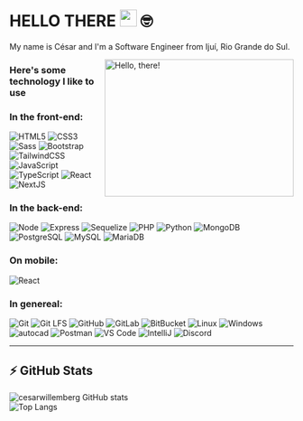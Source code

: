 # HELLO THERE <img src="https://media.giphy.com/media/hvRJCLFzcasrR4ia7z/giphy.gif" width="30"> 🤓

My name is César and I'm a Software Engineer from Ijuí, Rio Grande do Sul.

<a href="#">
<img src="https://media1.tenor.com/images/a7bd6b94430c1e66148d580209e377c5/tenor.gif?itemid=5043108" title="Hello, there" width="335" height="243" align="right" alt="Hello, there!">
</a>

### Here's some technology I like to use

### In the front-end:
![HTML5](https://img.shields.io/badge/-HTML5-232323?style=flat&labelColor=E34F26&logo=html5&logoColor=ffffff)
![CSS3](https://img.shields.io/badge/-CSS3-232323?style=flat&labelColor=1572B6&logo=css3&logoColor=ffffff)
![Sass](https://img.shields.io/badge/-Sass-232323?style=flat&labelColor=CC6699&logo=sass&logoColor=ffffff)
![Bootstrap](https://img.shields.io/badge/-Bootstrap-232323?style=flat&labelColor=7952B3&logo=bootstrap&logoColor=ffffff)
![TailwindCSS](https://img.shields.io/badge/-Tailwind-232323?style=flat&labelColor=06B6D4&logo=tailwindcss&logoColor=ffffff)
![JavaScript](https://img.shields.io/badge/-JavaScript-232323?style=flat&labelColor=000000&logo=javascript&logoColor=F7DF1E)
![TypeScript](https://img.shields.io/badge/-TypeScript-232323?style=flat&labelColor=000000&logo=typescript&logoColor=3178C6)
![React](https://img.shields.io/badge/-React-232323?style=flat&labelColor=61DAFB&logo=react&logoColor=000000)
![NextJS](https://img.shields.io/badge/-NextJS-232323?style=flat&labelColor=000000&logo=nextdotjs&logoColor=ffffff)

### In the back-end:
![Node](https://img.shields.io/badge/-Node-232323?style=flat&labelColor=000000&logo=nodedotjs&logoColor=339933)
![Express](https://img.shields.io/badge/-Express-232323?style=flat&labelColor=000000&logo=express&logoColor=ffffff)
![Sequelize](https://img.shields.io/badge/-Sequelize-232323?style=flat&labelColor=000000&logo=sequelize&logoColor=52B0E7)
![PHP](https://img.shields.io/badge/-PHP-232323?style=flat&labelColor=000000&logo=php&logoColor=777BB4)
![Python](https://img.shields.io/badge/-Python-black?style=flat-square&logo=Python)
![MongoDB](https://img.shields.io/badge/-MongoDB-232323?style=flat&labelColor=47A248&logo=mongodb&logoColor=ffffff)
![PostgreSQL](https://img.shields.io/badge/-PostgreSQL-232323?style=flat&labelColor=4169E1&logo=postgresql&logoColor=ffffff)
![MySQL](https://img.shields.io/badge/-MySQL-232323?style=flat&labelColor=4479A1&logo=mysql&logoColor=ffffff)
![MariaDB](https://img.shields.io/badge/MariaDB-black?style=flat-square&logo=mariadb)

### On mobile: 
![React](https://img.shields.io/badge/-React%20Native-232323?style=flat&labelColor=61DAFB&logo=react&logoColor=000000)

### In genereal:
![Git](https://img.shields.io/badge/-Git-181717?style=flat-square&logo=git)
![Git LFS](https://img.shields.io/badge/-Git%20LFS-181717?style=flat&logo=git-lfs&logoColor=ffffff&labelColor=F05032)
![GitHub](https://img.shields.io/badge/-GitHub-181717?style=flat-square&logo=github)
![GitLab](https://img.shields.io/badge/-GitLab-181717?style=flat-square&logo=gitlab)
![BitBucket](https://img.shields.io/badge/-BitBucket-181717?style=flat-square&logo=bitbucket)
![Linux](https://img.shields.io/badge/Linux-black?style=flat-square&logo=linux)
![Windows](https://img.shields.io/badge/-Windows-181717?style=flat&logo=windows&logoColor=0078d4&labelColor=0078d4)
![autocad](https://img.shields.io/badge/-Autocad-232323?style=flat&logo=autocad&logoColor=ffffff&labelColor=%23E61856)
![Postman](https://img.shields.io/badge/Postman-black?style=flat-square&logo=postman)
![VS Code](https://img.shields.io/badge/-VS%20Code-181717?style=flat-square&logo=visual-studio-code)
![IntelliJ](https://img.shields.io/badge/-IntelliJ%20IDEA-black?style=flat-square&logo=jetbrains)
![Discord](https://img.shields.io/badge/Discord-black?style=flat-square&logo=discord)


<hr />


## ⚡ GitHub Stats

![cesarwillemberg GitHub stats](https://github-readme-stats.vercel.app/api?username=cesarwillemberg&show_icons=true&theme=dark)
<br />
![Top Langs](https://github-readme-stats.vercel.app/api/top-langs/?username=cesarwillemberg&layout=compact&theme=dark)



